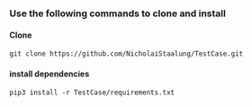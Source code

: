 ### Use the following commands to clone and install

#### Clone
```git clone https://github.com/NicholaiStaalung/TestCase.git```

#### install dependencies
```pip3 install -r TestCase/requirements.txt```

